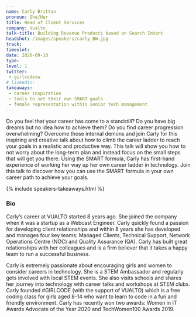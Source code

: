 ```yaml
---
name: Carly Britton
pronoun: She/Her
title: Head of Client Services
company: Vualto
talk-title: Building Revenue Products based on Search Intent
headshot: /images/speakers/carly_BW.jpg
track: 
timeslot: 
date: 2020-09-10
type: 
level: 1
twitter:
 - girlcodesw
# linkedin: 
takeaways:
 - career inspiration
 - tools to set their own SMART goals
 - female representation within senior tech management
---
```


<p>Do you feel that your career has come to a standstill? Do you have big dreams but no idea how to achieve them? Do you find career progression overwhelming?
Overcome those internal demons and join Carly for this inspiring and creative talk about how to climb the career ladder to reach your goals in a realistic and productive way.
This talk will show you how to not worry about the long-term plan and instead focus on the small steps that will get you there. Using the SMART formula, Carly has first-hand experience of working her way up her own career ladder in technology.
Join this talk to discover how you can use the SMART formula in your own career path to achieve your goals.
</p>

{% include speakers-takeaways.html %}

<h3>Bio</h3>
<p>Carly’s career at VUALTO started 8 years ago. She joined the company when it was a startup as a Webcast Engineer. Carly quickly found a passion for developing client relationships and within 8 years she has developed and manages four key teams: Managed Clients, Technical Support, Network Operations Centre (NOC) and Quality Assurance (QA). Carly has built great relationships with her colleagues and is a firm believer that it takes a happy team to run a successful business.</p>
<p>Carly is extremely passionate about encouraging girls and women to consider careers in technology. She is a STEM Ambassador and regularly gets involved with local STEM events. She also visits schools and shares her journey into technology with career talks and workshops at STEM clubs. Carly founded #GIRLCODE (with the support of VUALTO) which is a free coding class for girls aged 8-14 who want to learn to code in a fun and friendly environment.
Carly has recently won two awards: Women in IT Awards Advocate of the Year 2020
and TechWomen100 Awards 2019.</p>